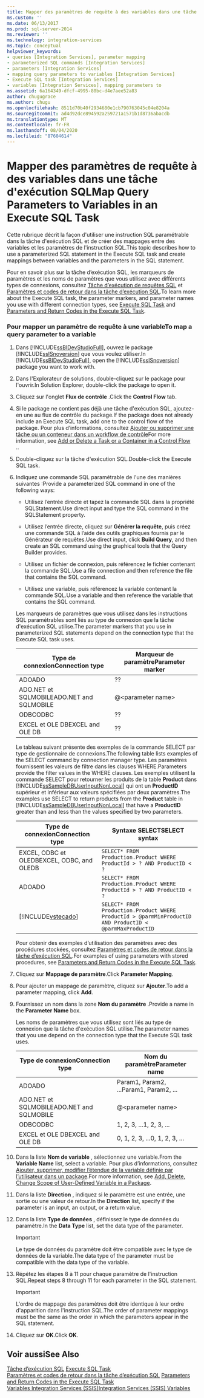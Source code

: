 ```yaml
---
title: Mapper des paramètres de requête à des variables dans une tâche d’exécution SQL | Microsoft Docs
ms.custom: ''
ms.date: 06/13/2017
ms.prod: sql-server-2014
ms.reviewer: ''
ms.technology: integration-services
ms.topic: conceptual
helpviewer_keywords:
- queries [Integration Services], parameter mapping
- parameterized SQL commands [Integration Services]
- parameters [Integration Services]
- mapping query parameters to variables [Integration Services]
- Execute SQL task [Integration Services]
- variables [Integration Services], mapping parameters to
ms.assetid: 6a164349-dfcf-4995-80bc-d4e7aee52a83
author: chugugrace
ms.author: chugu
ms.openlocfilehash: 8511d70b40f2934680e1cb790763045c04e8204a
ms.sourcegitcommit: ad4d92dce894592a259721a1571b1d8736abacdb
ms.translationtype: MT
ms.contentlocale: fr-FR
ms.lasthandoff: 08/04/2020
ms.locfileid: "87604614"
---
```

# <a name="map-query-parameters-to-variables-in-an-execute-sql-task"></a><span data-ttu-id="db247-102">Mapper des paramètres de requête à des variables dans une tâche d'exécution SQL</span><span class="sxs-lookup"><span data-stu-id="db247-102">Map Query Parameters to Variables in an Execute SQL Task</span></span>

  <span data-ttu-id="db247-103">Cette rubrique décrit la façon d'utiliser une instruction SQL paramétrable dans la tâche d'exécution SQL et de créer des mappages entre des variables et les paramètres de l'instruction SQL.</span><span class="sxs-lookup"><span data-stu-id="db247-103">This topic describes how to use a parameterized SQL statement in the Execute SQL task and create mappings between variables and the parameters in the SQL statement.</span></span>  
  
 <span data-ttu-id="db247-104">Pour en savoir plus sur la tâche d’exécution SQL, les marqueurs de paramètres et les noms de paramètres que vous utilisez avec différents types de connexions, consultez [Tâche d’exécution de requêtes SQL](control-flow/execute-sql-task.md) et [Paramètres et codes de retour dans la tâche d’exécution SQL](../../2014/integration-services/parameters-and-return-codes-in-the-execute-sql-task.md).</span><span class="sxs-lookup"><span data-stu-id="db247-104">To learn more about the Execute SQL task, the parameter markers, and parameter names you use with different connection types, see [Execute SQL Task](control-flow/execute-sql-task.md) and [Parameters and Return Codes in the Execute SQL Task](../../2014/integration-services/parameters-and-return-codes-in-the-execute-sql-task.md).</span></span>  
  
### <a name="to-map-a-query-parameter-to-a-variable"></a><span data-ttu-id="db247-105">Pour mapper un paramètre de requête à une variable</span><span class="sxs-lookup"><span data-stu-id="db247-105">To map a query parameter to a variable</span></span>  
  
1.  <span data-ttu-id="db247-106">Dans [!INCLUDE[ssBIDevStudioFull](../includes/ssbidevstudiofull-md.md)], ouvrez le package [!INCLUDE[ssISnoversion](../includes/ssisnoversion-md.md)] que vous voulez utiliser.</span><span class="sxs-lookup"><span data-stu-id="db247-106">In [!INCLUDE[ssBIDevStudioFull](../includes/ssbidevstudiofull-md.md)], open the [!INCLUDE[ssISnoversion](../includes/ssisnoversion-md.md)] package you want to work with.</span></span>  
  
2.  <span data-ttu-id="db247-107">Dans l'Explorateur de solutions, double-cliquez sur le package pour l'ouvrir.</span><span class="sxs-lookup"><span data-stu-id="db247-107">In Solution Explorer, double-click the package to open it.</span></span>  
  
3.  <span data-ttu-id="db247-108">Cliquez sur l'onglet **Flux de contrôle** .</span><span class="sxs-lookup"><span data-stu-id="db247-108">Click the **Control Flow** tab.</span></span>  
  
4.  <span data-ttu-id="db247-109">Si le package ne contient pas déjà une tâche d'exécution SQL, ajoutez-en une au flux de contrôle du package.</span><span class="sxs-lookup"><span data-stu-id="db247-109">If the package does not already include an Execute SQL task, add one to the control flow of the package.</span></span> <span data-ttu-id="db247-110">Pour plus d’informations, consultez [Ajouter ou supprimer une tâche ou un conteneur dans un workflow de contrôle](control-flow/add-or-delete-a-task-or-a-container-in-a-control-flow.md)</span><span class="sxs-lookup"><span data-stu-id="db247-110">For more information, see [Add or Delete a Task or a Container in a Control Flow](control-flow/add-or-delete-a-task-or-a-container-in-a-control-flow.md)</span></span>  
  <span data-ttu-id="db247-111">.</span><span class="sxs-lookup"><span data-stu-id="db247-111">.</span></span>  
  
5.  <span data-ttu-id="db247-112">Double-cliquez sur la tâche d'exécution SQL.</span><span class="sxs-lookup"><span data-stu-id="db247-112">Double-click the Execute SQL task.</span></span>  
  
6.  <span data-ttu-id="db247-113">Indiquez une commande SQL paramétrable de l'une des manières suivantes :</span><span class="sxs-lookup"><span data-stu-id="db247-113">Provide a parameterized SQL command in one of the following ways:</span></span>  
  
    -   <span data-ttu-id="db247-114">Utilisez l’entrée directe et tapez la commande SQL dans la propriété SQLStatement.</span><span class="sxs-lookup"><span data-stu-id="db247-114">Use direct input and type the SQL command in the SQLStatement property.</span></span>  
  
    -   <span data-ttu-id="db247-115">Utilisez l’entrée directe, cliquez sur **Générer la requête**, puis créez une commande SQL à l’aide des outils graphiques fournis par le Générateur de requêtes.</span><span class="sxs-lookup"><span data-stu-id="db247-115">Use direct input, click **Build Query**, and then create an SQL command using the graphical tools that the Query Builder provides.</span></span>  
  
    -   <span data-ttu-id="db247-116">Utilisez un fichier de connexion, puis référencez le fichier contenant la commande SQL.</span><span class="sxs-lookup"><span data-stu-id="db247-116">Use a file connection and then reference the file that contains the SQL command.</span></span>  
  
    -   <span data-ttu-id="db247-117">Utilisez une variable, puis référencez la variable contenant la commande SQL.</span><span class="sxs-lookup"><span data-stu-id="db247-117">Use a variable and then reference the variable that contains the SQL command.</span></span>  
  
     <span data-ttu-id="db247-118">Les marqueurs de paramètres que vous utilisez dans les instructions SQL paramétrables sont liés au type de connexion que la tâche d'exécution SQL utilise.</span><span class="sxs-lookup"><span data-stu-id="db247-118">The parameter markers that you use in parameterized SQL statements depend on the connection type that the Execute SQL task uses.</span></span>  
  
    |<span data-ttu-id="db247-119">Type de connexion</span><span class="sxs-lookup"><span data-stu-id="db247-119">Connection type</span></span>|<span data-ttu-id="db247-120">Marqueur de paramètre</span><span class="sxs-lookup"><span data-stu-id="db247-120">Parameter marker</span></span>|  
    |---------------------|----------------------|  
    |<span data-ttu-id="db247-121">ADO</span><span class="sxs-lookup"><span data-stu-id="db247-121">ADO</span></span>|<span data-ttu-id="db247-122">?</span><span class="sxs-lookup"><span data-stu-id="db247-122">?</span></span>|  
    |<span data-ttu-id="db247-123">ADO.NET et SQLMOBILE</span><span class="sxs-lookup"><span data-stu-id="db247-123">ADO.NET and SQLMOBILE</span></span>|@\<parameter name>|  
    |<span data-ttu-id="db247-124">ODBC</span><span class="sxs-lookup"><span data-stu-id="db247-124">ODBC</span></span>|<span data-ttu-id="db247-125">?</span><span class="sxs-lookup"><span data-stu-id="db247-125">?</span></span>|  
    |<span data-ttu-id="db247-126">EXCEL et OLE DB</span><span class="sxs-lookup"><span data-stu-id="db247-126">EXCEL and OLE DB</span></span>|<span data-ttu-id="db247-127">?</span><span class="sxs-lookup"><span data-stu-id="db247-127">?</span></span>|  
  
     <span data-ttu-id="db247-128">Le tableau suivant présente des exemples de la commande SELECT par type de gestionnaire de connexions.</span><span class="sxs-lookup"><span data-stu-id="db247-128">The following table lists examples of the SELECT command by connection manager type.</span></span> <span data-ttu-id="db247-129">Les paramètres fournissent les valeurs de filtre dans les clauses WHERE.</span><span class="sxs-lookup"><span data-stu-id="db247-129">Parameters provide the filter values in the WHERE clauses.</span></span> <span data-ttu-id="db247-130">Les exemples utilisent la commande SELECT pour retourner les produits de la table **Product** dans [!INCLUDE[ssSampleDBUserInputNonLocal](../includes/sssampledbuserinputnonlocal-md.md)] qui ont un **ProductID** supérieur et inférieur aux valeurs spécifiées par deux paramètres.</span><span class="sxs-lookup"><span data-stu-id="db247-130">The examples use SELECT to return products from the **Product** table in [!INCLUDE[ssSampleDBUserInputNonLocal](../includes/sssampledbuserinputnonlocal-md.md)] that have a **ProductID** greater than and less than the values specified by two parameters.</span></span>  
  
    |<span data-ttu-id="db247-131">Type de connexion</span><span class="sxs-lookup"><span data-stu-id="db247-131">Connection type</span></span>|<span data-ttu-id="db247-132">Syntaxe SELECT</span><span class="sxs-lookup"><span data-stu-id="db247-132">SELECT syntax</span></span>|  
    |---------------------|-------------------|  
    |<span data-ttu-id="db247-133">EXCEL, ODBC et OLEDB</span><span class="sxs-lookup"><span data-stu-id="db247-133">EXCEL, ODBC, and OLEDB</span></span>|`SELECT* FROM Production.Product WHERE ProductId > ? AND ProductID < ?`|  
    |<span data-ttu-id="db247-134">ADO</span><span class="sxs-lookup"><span data-stu-id="db247-134">ADO</span></span>|`SELECT* FROM Production.Product WHERE ProductId > ? AND ProductID < ?`|  
    |[!INCLUDE[vstecado](../includes/vstecado-md.md)]|`SELECT* FROM Production.Product WHERE ProductId > @parmMinProductID AND ProductID < @parmMaxProductID`|  
  
     <span data-ttu-id="db247-135">Pour obtenir des exemples d’utilisation des paramètres avec des procédures stockées, consultez [Paramètres et codes de retour dans la tâche d’exécution SQL](../../2014/integration-services/parameters-and-return-codes-in-the-execute-sql-task.md).</span><span class="sxs-lookup"><span data-stu-id="db247-135">For examples of using parameters with stored procedures, see [Parameters and Return Codes in the Execute SQL Task](../../2014/integration-services/parameters-and-return-codes-in-the-execute-sql-task.md).</span></span>  
  
7.  <span data-ttu-id="db247-136">Cliquez sur **Mappage de paramètre**.</span><span class="sxs-lookup"><span data-stu-id="db247-136">Click **Parameter Mapping**.</span></span>  
  
8.  <span data-ttu-id="db247-137">Pour ajouter un mappage de paramètre, cliquez sur **Ajouter**.</span><span class="sxs-lookup"><span data-stu-id="db247-137">To add a parameter mapping, click **Add**.</span></span>  
  
9. <span data-ttu-id="db247-138">Fournissez un nom dans la zone **Nom du paramètre** .</span><span class="sxs-lookup"><span data-stu-id="db247-138">Provide a name in the **Parameter Name** box.</span></span>  
  
     <span data-ttu-id="db247-139">Les noms de paramètres que vous utilisez sont liés au type de connexion que la tâche d'exécution SQL utilise.</span><span class="sxs-lookup"><span data-stu-id="db247-139">The parameter names that you use depend on the connection type that the Execute SQL task uses.</span></span>  
  
    |<span data-ttu-id="db247-140">Type de connexion</span><span class="sxs-lookup"><span data-stu-id="db247-140">Connection type</span></span>|<span data-ttu-id="db247-141">Nom du paramètre</span><span class="sxs-lookup"><span data-stu-id="db247-141">Parameter name</span></span>|  
    |---------------------|--------------------|  
    |<span data-ttu-id="db247-142">ADO</span><span class="sxs-lookup"><span data-stu-id="db247-142">ADO</span></span>|<span data-ttu-id="db247-143">Param1, Param2, ...</span><span class="sxs-lookup"><span data-stu-id="db247-143">Param1, Param2, ...</span></span>|  
    |<span data-ttu-id="db247-144">ADO.NET et SQLMOBILE</span><span class="sxs-lookup"><span data-stu-id="db247-144">ADO.NET and SQLMOBILE</span></span>|@\<parameter name>|  
    |<span data-ttu-id="db247-145">ODBC</span><span class="sxs-lookup"><span data-stu-id="db247-145">ODBC</span></span>|<span data-ttu-id="db247-146">1, 2, 3, ...</span><span class="sxs-lookup"><span data-stu-id="db247-146">1, 2, 3, ...</span></span>|  
    |<span data-ttu-id="db247-147">EXCEL et OLE DB</span><span class="sxs-lookup"><span data-stu-id="db247-147">EXCEL and OLE DB</span></span>|<span data-ttu-id="db247-148">0, 1, 2, 3, ...</span><span class="sxs-lookup"><span data-stu-id="db247-148">0, 1, 2, 3, ...</span></span>|  
  
10. <span data-ttu-id="db247-149">Dans la liste **Nom de variable** , sélectionnez une variable.</span><span class="sxs-lookup"><span data-stu-id="db247-149">From the **Variable Name** list, select a variable.</span></span> <span data-ttu-id="db247-150">Pour plus d’informations, consultez [Ajouter, supprimer, modifier l’étendue de la variable définie par l’utilisateur dans un package](../../2014/integration-services/add-delete-change-scope-of-user-defined-variable-in-a-package.md).</span><span class="sxs-lookup"><span data-stu-id="db247-150">For more information, see [Add, Delete, Change Scope of User-Defined Variable in a Package](../../2014/integration-services/add-delete-change-scope-of-user-defined-variable-in-a-package.md).</span></span>  
  
11. <span data-ttu-id="db247-151">Dans la liste **Direction** , indiquez si le paramètre est une entrée, une sortie ou une valeur de retour.</span><span class="sxs-lookup"><span data-stu-id="db247-151">In the **Direction** list, specify if the parameter is an input, an output, or a return value.</span></span>  
  
12. <span data-ttu-id="db247-152">Dans la liste **Type de données** , définissez le type de données du paramètre.</span><span class="sxs-lookup"><span data-stu-id="db247-152">In the **Data Type** list, set the data type of the parameter.</span></span>  
  
    > [!IMPORTANT]  
    >  <span data-ttu-id="db247-153">Le type de données du paramètre doit être compatible avec le type de données de la variable.</span><span class="sxs-lookup"><span data-stu-id="db247-153">The data type of the parameter must be compatible with the data type of the variable.</span></span>  
  
13. <span data-ttu-id="db247-154">Répétez les étapes 8 à 11 pour chaque paramètre de l'instruction SQL.</span><span class="sxs-lookup"><span data-stu-id="db247-154">Repeat steps 8 through 11 for each parameter in the SQL statement.</span></span>  
  
    > [!IMPORTANT]  
    >  <span data-ttu-id="db247-155">L'ordre de mappage des paramètres doit être identique à leur ordre d'apparition dans l'instruction SQL.</span><span class="sxs-lookup"><span data-stu-id="db247-155">The order of parameter mappings must be the same as the order in which the parameters appear in the SQL statement.</span></span>  
  
14. <span data-ttu-id="db247-156">Cliquez sur **OK**.</span><span class="sxs-lookup"><span data-stu-id="db247-156">Click **OK**.</span></span>  
  
## <a name="see-also"></a><span data-ttu-id="db247-157">Voir aussi</span><span class="sxs-lookup"><span data-stu-id="db247-157">See Also</span></span>  
 <span data-ttu-id="db247-158">[Tâche d’exécution SQL](control-flow/execute-sql-task.md) </span><span class="sxs-lookup"><span data-stu-id="db247-158">[Execute SQL Task](control-flow/execute-sql-task.md) </span></span>  
 <span data-ttu-id="db247-159">[Paramètres et codes de retour dans la tâche d’exécution SQL](../../2014/integration-services/parameters-and-return-codes-in-the-execute-sql-task.md) </span><span class="sxs-lookup"><span data-stu-id="db247-159">[Parameters and Return Codes in the Execute SQL Task](../../2014/integration-services/parameters-and-return-codes-in-the-execute-sql-task.md) </span></span>  
 [<span data-ttu-id="db247-160">Variables Integration Services &#40;SSIS&#41;</span><span class="sxs-lookup"><span data-stu-id="db247-160">Integration Services &#40;SSIS&#41; Variables</span></span>](integration-services-ssis-variables.md)  
  
  
